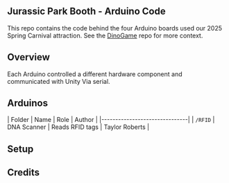 ## Jurassic Park Booth - Arduino Code
This repo contains the code behind the four Arduino boards used our 2025 Spring Carnival attraction. See the [DinoGame](github.com/p0nk0/DinoGame) repo for more context.

## Overview
Each Arduino controlled a different hardware component and communicated with Unity Via serial.
 
## Arduinos
| Folder | Name | Role | Author | 
|-------------------------------|
| `/RFID` | DNA Scanner | Reads RFID tags | Taylor Roberts |

## Setup

## Credits
